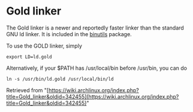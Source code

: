 # Gold linker

The Gold linker is a newer and reportedly faster linker than the standard GNU ld linker. It is included in the [binutils](https://www.archlinux.org/packages/?name=binutils) package.

To use the GOLD linker, simply

```
export LD=ld.gold

```

Alternatively, if your $PATH has /usr/local/bin before /usr/bin, you can do

```
ln -s /usr/bin/ld.gold /usr/local/bin/ld

```

Retrieved from "[https://wiki.archlinux.org/index.php?title=Gold_linker&oldid=342455](https://wiki.archlinux.org/index.php?title=Gold_linker&oldid=342455)"